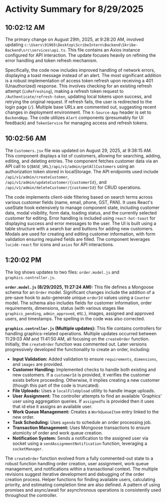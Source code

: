 # Activity Summary for 8/29/2025

## 10:02:12 AM
The primary change on August 29th, 2025, at 9:28:20 AM, involved updating `c:\Users\91965\Desktop\ScribeIntern\Backend\Skribe-Backend\src\services\api.ts`. This file contains an Axios instance configured for API interaction.  The update focuses heavily on refining the error handling and token refresh mechanism.

Specifically, the code now includes improved handling of network errors, displaying a toast message instead of an alert.  The most significant addition is a robust implementation of access token refresh upon receiving a 401 (Unauthorized) response. This involves checking for an existing refresh attempt (`isRefreshing`), making a refresh token request to `/Authenticate/refresh-token`, updating local tokens upon success, and retrying the original request.  If refresh fails, the user is redirected to the login page (`/`).  Multiple base URLs are commented out, suggesting recent changes in deployment environment.  The `X-Source-App` header is set to `BackendApp`.  The code utilizes `Alert` components (presumably for UI feedback) and `TokenService` for managing access and refresh tokens.


## 10:02:56 AM
The `Customers.jsx` file was updated on August 29, 2025, at 9:38:15 AM.  This component displays a list of customers, allowing for searching, adding, editing, and deleting entries.  The component fetches customer data via an API call to  `${BASE_URL}/api/v1/admin/getAllCustomers` using an authorization token stored in localStorage.  The API endpoints used include `/api/v1/admin/createCustomer`, `/api/v1/admin/updateCustomer/{customerId}`, and `/api/v1/admin/deleteCustomer/{customerId}` for CRUD operations.

The code implements client-side filtering based on search terms across various customer fields (name, email, phone, GST, PAN).  It uses React's useState hook extensively to manage component state, including customer data, modal visibility, form data, loading status, and the currently selected customer for editing. Error handling is included using `react-hot-toast` for displaying success and error messages to the user. The UI is built using a table structure with a search bar and buttons for adding new customers.  Modals are used for creating and editing customer information, with form validation ensuring required fields are filled.  The component leverages `lucide-react` for icons and `axios` for API interactions.


## 1:20:02 PM
The log shows updates to two files: `order.model.js` and `graphics.controller.js`.

**`order.model.js` (8/29/2025, 11:27:24 AM):** This file defines a Mongoose schema for an `Order` model.  Significant changes include the addition of a pre-save hook to auto-generate unique `orderId` values using a `Counter` model. The schema also includes fields for customer information, order requirements, dimensions, status (with various stages like `graphics_pending`, `admin_approved`, etc.), images, assigned and approved users, and timestamps.  The spelling in the code was also corrected.


**`graphics.controller.js` (Multiple updates):** This file contains controllers for handling graphics-related operations. Multiple updates occurred between 11:29:03 AM and 11:41:50 AM, all focusing on the `createOrder` function.  Initially, the `createOrder` function was commented out.  Later versions progressively developed the functionality to create an order, including:

* **Input Validation:** Added validation to ensure `requirements`, `dimensions`, and `images` are provided.
* **Customer Handling:** Implemented checks to handle both existing and new customers. If a `customerId` is provided, it verifies the customer exists before proceeding. Otherwise, it implies creating a new customer (though this part of the code is truncated).
* **File Uploads:**  Uses a `localFileUpload` utility to handle image uploads.
* **User Assignment:** The controller attempts to find an available 'Graphics' user using aggregation queries. If `assignedTo` is provided then it uses that id else it assigns an available user.
* **Work Queue Management:**  Creates a `WorkQueueItem` entry linked to the new order.
* **Task Scheduling:** Uses `agenda` to schedule an order processing job.
* **Transaction Management:** Uses Mongoose transactions to ensure atomicity of order and work queue creation.
* **Notification System:** Sends a notification to the assigned user via socket using a `sendAssignmentNotification` function, leveraging a `socketManager`.

The `createOrder` function evolved from a fully commented-out state to a robust function handling order creation, user assignment, work queue management, and notifications within a transactional context.  The multiple revisions suggest iterative development and debugging of the order creation process.  Helper functions for finding available users, calculating priority, and estimating completion time are also defined.  A pattern of using promises and async/await for asynchronous operations is consistently used throughout the controller.
